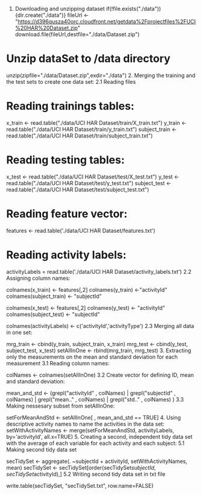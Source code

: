 1. Downloading and unzipping dataset
if(!file.exists("./data")){dir.create("./data")}
fileUrl <- "https://d396qusza40orc.cloudfront.net/getdata%2Fprojectfiles%2FUCI%20HAR%20Dataset.zip"
download.file(fileUrl,destfile="./data/Dataset.zip")

# Unzip dataSet to /data directory
unzip(zipfile="./data/Dataset.zip",exdir="./data")
2. Merging the training and the test sets to create one data set:
  2.1 Reading files

# Reading trainings tables:
x_train <- read.table("./data/UCI HAR Dataset/train/X_train.txt")
y_train <- read.table("./data/UCI HAR Dataset/train/y_train.txt")
subject_train <- read.table("./data/UCI HAR Dataset/train/subject_train.txt")

# Reading testing tables:
x_test <- read.table("./data/UCI HAR Dataset/test/X_test.txt")
y_test <- read.table("./data/UCI HAR Dataset/test/y_test.txt")
subject_test <- read.table("./data/UCI HAR Dataset/test/subject_test.txt")

# Reading feature vector:
features <- read.table('./data/UCI HAR Dataset/features.txt')

# Reading activity labels:
activityLabels = read.table('./data/UCI HAR Dataset/activity_labels.txt')
2.2 Assigning column names:
  
  colnames(x_train) <- features[,2] 
colnames(y_train) <-"activityId"
colnames(subject_train) <- "subjectId"

colnames(x_test) <- features[,2] 
colnames(y_test) <- "activityId"
colnames(subject_test) <- "subjectId"

colnames(activityLabels) <- c('activityId','activityType')
2.3 Merging all data in one set:
  
  mrg_train <- cbind(y_train, subject_train, x_train)
mrg_test <- cbind(y_test, subject_test, x_test)
setAllInOne <- rbind(mrg_train, mrg_test)
3. Extracting only the measurements on the mean and standard deviation for each measurement
3.1 Reading column names:
  
  colNames <- colnames(setAllInOne)
3.2 Create vector for defining ID, mean and standard deviation:
  
  mean_and_std <- (grepl("activityId" , colNames) | 
                     grepl("subjectId" , colNames) | 
                     grepl("mean.." , colNames) | 
                     grepl("std.." , colNames) 
  )
3.3 Making nessesary subset from setAllInOne:
  
  setForMeanAndStd <- setAllInOne[ , mean_and_std == TRUE]
4. Using descriptive activity names to name the activities in the data set:
  setWithActivityNames <- merge(setForMeanAndStd, activityLabels,
                                by='activityId',
                                all.x=TRUE)
5. Creating a second, independent tidy data set with the average of each variable for each activity and each subject:
  5.1 Making second tidy data set

secTidySet <- aggregate(. ~subjectId + activityId, setWithActivityNames, mean)
secTidySet <- secTidySet[order(secTidySet$subjectId, secTidySet$activityId),]
5.2 Writing second tidy data set in txt file

write.table(secTidySet, "secTidySet.txt", row.name=FALSE)
